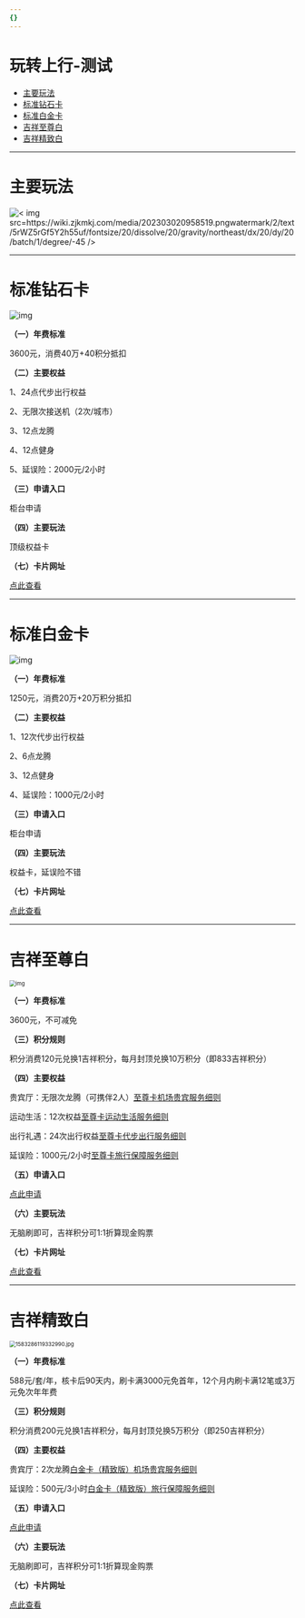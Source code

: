 ```yaml
---
{}
---
```

# 玩转上行-测试

- [主要玩法](#主要玩法)
- [标准钻石卡](#标准钻石卡)
- [标准白金卡](#标准白金卡)
- [吉祥至尊白](#吉祥至尊白)
- [吉祥精致白](#吉祥精致白)

---

# 主要玩法

![< img src=https://wiki.zjkmkj.com/media/202303020958519.pngwatermark/2/text/5rWZ5rGf5Y2h55uf/fontsize/20/dissolve/20/gravity/northeast/dx/20/dy/20/batch/1/degree/-45 />](https://wiki.zjkmkj.com/media/202303020958519.png)

---

# 标准钻石卡

![img](../media/W020201112632530903137.png)

**（一）年费标准**

3600元，消费40万+40积分抵扣

**（二）主要权益**

1、24点代步出行权益

2、无限次接送机（2次/城市）

3、12点龙腾

4、12点健身

5、延误险：2000元/2小时

**（三）申请入口**

柜台申请

**（四）主要玩法**

顶级权益卡

**（七）卡片网址**

[点此查看](https://www.bosc.cn/zh/xyk/hxsh/jwfw/gdzq/gdzq_pro3/)

---

# 标准白金卡

![img](../media/W020220124337211900454.jpg)

**（一）年费标准**

1250元，消费20万+20万积分抵扣

**（二）主要权益**

1、12次代步出行权益

2、6点龙腾

3、12点健身

4、延误险：1000元/2小时

**（三）申请入口**

柜台申请

**（四）主要玩法**

权益卡，延误险不错

**（七）卡片网址**

[点此查看](https://www.bosc.cn/zh/xyk/hxsh/jwfw/gdzq/gdzq_pro5/)

---

# 吉祥至尊白

<img src="../media/W020200514638898439851.jpg" alt="img" style="zoom:67%;" />

**（一）年费标准**

3600元，不可减免

**（三）积分规则**

积分消费120元兑换1吉祥积分，每月封顶兑换10万积分（即833吉祥积分）

**（四）主要权益**

贵宾厅：无限次龙腾（可携伴2人）[至尊卡机场贵宾服务细则](https://www.bosc.cn/zh/xyk/xyksq/kzjs/202004/W020211230673950273523.pdf)

运动生活：12次权益[至尊卡运动生活服务细则](https://www.bosc.cn/zh/xyk/xyksq/kzjs/202004/W020211230673950274914.pdf)

出行礼遇：24次出行权益[至尊卡代步出行服务细则](https://www.bosc.cn/zh/xyk/xyksq/kzjs/202004/W020211230673950284719.pdf)

延误险：1000元/2小时[至尊卡旅行保障服务细则](https://www.bosc.cn/zh/xyk/xyksq/kzjs/202004/W020211230673950266728.pdf)

**（五）申请入口**

[点此申请](https://www.bosc.cn/zh/xyk/xyksq/kzjs/202004/t20200426_12501.shtml)

**（六）主要玩法**

无脑刷即可，吉祥积分可1:1折算现金购票

**（七）卡片网址**

[点此查看](https://www.bosc.cn/zh/xyk/xyksq/kzjs/202004/t20200426_12501.shtml)

---

# 吉祥精致白

<img src="../media/1583286119332990.jpg" alt="1583286119332990.jpg" style="zoom:67%;" />

**（一）年费标准**

588元/套/年，核卡后90天内，刷卡满3000元免首年，12个月内刷卡满12笔或3万元免次年年费

**（三）积分规则**

积分消费200元兑换1吉祥积分，每月封顶兑换5万积分（即250吉祥积分）

**（四）主要权益**

贵宾厅：2次龙腾[白金卡（精致版）机场贵宾服务细则](https://www.bosc.cn/zh/xyk/xyksq/kzjs/202004/W020211230673950303113.pdf)

延误险：500元/3小时[白金卡（精致版）旅行保障服务细则](https://www.bosc.cn/zh/xyk/xyksq/kzjs/202004/W020211230673950307947.pdf)

**（五）申请入口**

[点此申请](https://www.bosc.cn/zh/xyk/xyksq/kzjs/202004/t20200426_12501.shtml)

**（六）主要玩法**

无脑刷即可，吉祥积分可1:1折算现金购票

**（七）卡片网址**

[点此查看](https://www.bosc.cn/zh/xyk/xyksq/kzjs/202004/t20200426_12501.shtml)
